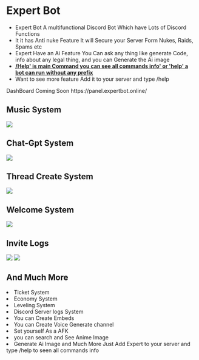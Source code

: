<h1>Expert Bot</h1>
<ul>
<li><span>Expert Bot</span> A multifunctional Discord Bot Which have Lots of Discord Functions</li>
<li>It it has Anti nuke Feature It will Secure your Server Form Nukes, Raids, Spams etc</li>
<li>Expert Have an Ai Feature You Can ask any thing like generate Code, info about any legal thing, and you can Generate the Ai image</span></li>
<li><b><u>/Help'<span> is main Command you can see all commands info</span>' or '<span>help</span>' a bot can run without any prefix </u></b></li>
<li>Want to see more feature Add it to your server and type /help</li>
</ul>
DashBoard Coming Soon https://panel.expertbot.online/
<h2>Music System</h2>
<img src="[https://media.discordapp.net/attachments/1157782708446056550/1158396869098098818/image.png?ex=651c18a7&is=651ac727&hm=c1fe288d71855a1e9a9943f43679327cf0cb54cfee4c229b60ff1346b11d4922&=">
<h2>Chat-Gpt  System</h2>
<img src="https://media.discordapp.net/attachments/1151589548195840121/1158397718134280312/image.png?ex=651c1971&is=651ac7f1&hm=588020e1e6b68b312ba2840525676c9fcce2fa945c496f8ae1fe62c0948844c9&=">
<h2>Thread Create  System</h2>
<img src="[https://media.discordapp.net/attachments/1133102654982209716/1158398599470780476/image.png?ex=651c1a44&is=651ac8c4&hm=5ee1a3b12e424a0bc2fe33e5ee9d6574da491acea956e84eed01d84d59ebedd7&=">
<h2>Welcome System</h2>
<img src="[https://media.discordapp.net/attachments/1133102654982209716/1158399229820149820/image.png?ex=651c1ada&is=651ac95a&hm=7e3a6d6d2d183d9a6822964ae3759932ca391e2912968345989b6e39fe57a78b&=">
<h2>Invite Logs</h2>
<img src="[https://media.discordapp.net/attachments/1133102654982209716/1158399860819636314/image.png?ex=651c1b70&is=651ac9f0&hm=b5362a9a2d834deaf5e12978a1df2f266d0665c911a1e149491fa87d04f3a0a9&=">
<a href="https://top.gg/bot/1023810715250860105">
  <img src="https://top.gg/api/widget/1023810715250860105.svg">
</a>
<h2>And Much More </h2>
<li>Ticket System</span></li>
<li>Economy System</span></li>
<li>Leveling System</span></li>
<li>Discord Server logs System</span></li>
<li>You can Create Embeds</span></li>
<li>You can Create Voice Generate channel</span></li>
<li>Set yourself As a AFK</span></li>
<li>you can search and See Anime Image</span></li>
<li>Generate Ai Image and Much More Just Add Expert to your server and type /help to seen all commands info</span></li>
